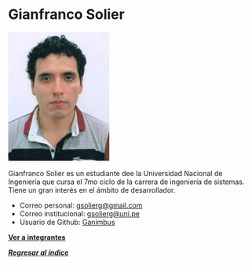 # Gianfranco Solier

![Gianfranco Solier](Gian.png)

Gianfranco Solier es un estudiante dee la Universidad Nacional de Ingeniería que cursa el 7mo ciclo de la carrera de ingeniería de sistemas. Tiene un gran interés en el ámbito de desarrollador.

- Correo personal: gsolierg@gmail.com
- Correo institucional: gsolierg@uni.pe
- Usuario de Github: [Ganimbus](https://github.com/Ganimbus)

**[Ver a integrantes](../integrantes.md)**

***[Regresar al índice](../../README.md)***